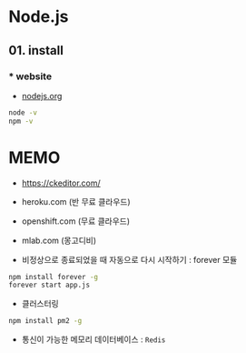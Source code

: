 # Node.js

## 01. install

### * website

 - [nodejs.org](https://nodejs.org/ko/download/)

```cmd
node -v
npm -v
```

# MEMO

- https://ckeditor.com/

- heroku.com (반 무료 클라우드)

- openshift.com (무료 클라우드)

- mlab.com (몽고디비)

- 비정상으로 종료되었을 때 자동으로 다시 시작하기 : forever 모듈

```cmd
npm install forever -g
forever start app.js
```
 - 클러스터링

```cmd
npm install pm2 -g
```

 - 통신이 가능한 메모리 데이터베이스 : `Redis`
